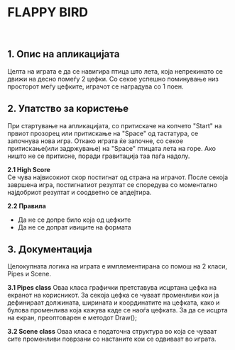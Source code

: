 <h1><b>FLAPPY BIRD</b></h1><br>

<h2><b>1. Опис на апликацијата<br> </b></h2>
Целта на играта е да се навигира птица што лета, која непрекинато се движи на десно помеѓу 2 цефки.
Со секое успешно поминување низ просторот меѓу цефките, играчот се наградува со 1 поен. 

<h2><b>2. Упатство за користење</b></h2> 
При стартување на апликацијата, со притискаче на копчето "Start" на првиот прозорец или притискање на "Space" од тастатура, се започнува нова игра.
Откако играта ќе започне, со секое притискање(или задржување) на "Space" птицата лета на горе. Ако ништо не се притисне, поради гравитација таа паѓа надолу.

<b>2.1 High Score <br></b>
Се чува највисокиот скор постигнат од страна на играчот.
После секоја завршена игра, постигнатиот резултат се споредува со моментално најдобриот резултат и соодветно се апдејтира.

<b>2.2 Правила</b>
- Да не се допре било која од цефките
- Да не се допрат ивиците на формата

<h2><b>3. Документација<br> </b></h2>
Целокупната логика на играта е имплементирана со помош на 2 класи, Pipes и Scene.

<b>3.1 Pipes class</b>
Оваа класа графички претставува исцртана цефка на екранот на корисникот.
За секоја цефка се чуваат променливи кои ја дефинираат должината, ширината и координатите на цефката, како и булова променлива која кажува каде се наоѓа цефката.
За да се исцрта на екран, преоптоварен е методот Draw();

<b>3.2 Scene class</b>
Оваа класа е податочна структура во која се чуваат сите променливи поврзани со настаните кои се одвиваат во играта.
